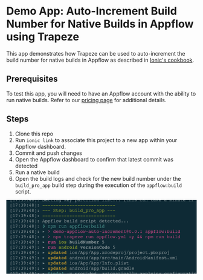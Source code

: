 # Demo App: Auto-Increment Build Number for Native Builds in Appflow using Trapeze

This app demonstrates how Trapeze can be used to auto-increment the build number for native builds in Appflow as described in [Ionic's cookbook](https://ionic.io/docs/appflow/cookbook/auto-incrementing-build-numbers). 

## Prerequisites

To test this app, you will need to have an Appflow account with the ability to run native builds. Refer to our [pricing page](https://ionic.io/pricing) for additional details.

## Steps

1) Clone this repo
2) Run <code>ionic link</code> to associate this project to a new app within your Appflow dashboard. 
3) Commit and push changes
4) Open the Appflow dashboard to confirm that latest commit was detected
5) Run a native build
6) Open the build logs and check for the new build number under the <code>build_pro_app</code> build step during the execution of the <code>appflow:build</code> script. 

![Incremented build number in logs](/assets/images/Incremented-build-number-in-logs.png)